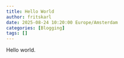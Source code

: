 ```yaml
---
title: Hello World
author: fritskarl
date: 2025-08-24 10:20:00 Europe/Amsterdam
categories: [Blogging]
tags: []
---
```


Hello world.
